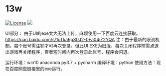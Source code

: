 # 13w
[![License](https://img.shields.io/badge/license-Apache%202-green.svg)](https://www.apache.org/licenses/LICENSE-2.0)
[![](https://travis-ci.org/Alamofire/Alamofire.svg?branch=master)](https://travis-ci.org/Alamofire/Alamofire)


UI部分：
由于UI的exe太大无法上传，麻烦使用一下百度云连接获取。
https://pan.baidu.com/s/1oTka6g80J2-0Ea04jZ2YQA
注：由于最新的限流机制，每个账号需注销才可再次登录。但此UI.EXE为旧版，每次关闭程序前需点退出游戏再关闭程序，否者短时间内再次登录此账号，程序会闪退。

运行环境：win10  anaconda py3.7 + pycharm
编译环境：python
使用方法：现在百度网盘链接里的exe运行。

